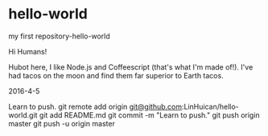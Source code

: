 # hello-world
my first repository-hello-world

Hi Humans!

Hubot here, I like Node.js and Coffeescript (that's what I'm made of!).
I've had tacos on the moon and find them far superior to Earth tacos.

2016-4-5

Learn to push.
git remote add origin git@github.com:LinHuican/hello-world.git
git add README.md
git commit -m "Learn to push."
git push origin master
git push -u origin master

